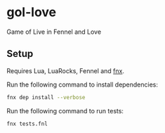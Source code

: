 # gol-love

Game of Live in Fennel and Love

## Setup

Requires Lua, LuaRocks, Fennel and [fnx](https://github.com/gbaptista/fnx).

Run the following command to install dependencies:

```bash
fnx dep install --verbose
```

Run the following command to run tests:

```bash
fnx tests.fnl
```
